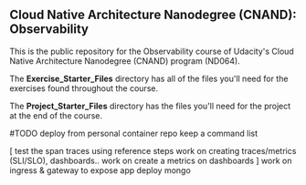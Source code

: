## Cloud Native Architecture Nanodegree (CNAND): Observability

This is the public repository for the Observability course of Udacity's Cloud Native Architecture Nanodegree (CNAND) program (ND064).

The  **Exercise_Starter_Files** directory has all of the files you'll need for the exercises found throughout the course.

The **Project_Starter_Files** directory has the files you'll need for the project at the end of the course.


#TODO
deploy from personal container repo
keep a command list

[
test the span traces
using reference steps work on creating traces/metrics (SLI/SLO), dashboards..
work on create a metrics on dashboards
]
work on ingress & gateway to expose app
deploy mongo